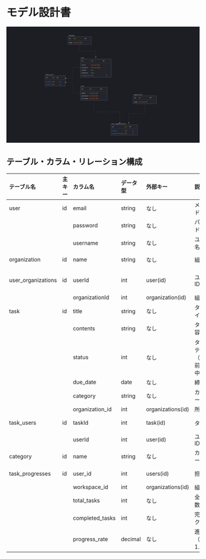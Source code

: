 # モデル設計書

![ERD Diagram](./images/ERD.PNG)

## テーブル・カラム・リレーション構成

| テーブル名 | 主キー | カラム名 | データ型 | 外部キー | 説明 | リレーション | 
|:---|:---|:---|:---|:---|:---|:---|
| user | id | email | string | なし | メールアドレス | user_organizations, task_users と関連 | 
|  |  | password | string | なし | パスワード |  | 
|  |  | username | string | なし | ユーザー名 |  | 
| organization | id | name | string | なし | 組織名 | user_organizations と関連 | 
| user_organizations | id | userId | int | user(id) | ユーザーID | users と organizations を中間テーブルで関連 | 
|  |  | organizationId | int | organization(id) | 組織ID |  | 
| task | id | title | string | なし | タスクタイトル | task_users, categories と関連 | 
|  |  | contents | string | なし | タスク内容 |  | 
|  |  | status | int | なし | タスクステータス（開始前/進行中/完了） |  | 
|  |  | due_date | date | なし | 締切日 |  | 
|  |  | category | string | なし | カテゴリーID |  | 
|  |  | organization_id | int | organizations(id) | 所属組織 |  |
| task_users | id | taskId | int | task(id) | タスクID | tasks と users を中間テーブルで関連 | 
|  |  | userId | int | user(id) | ユーザーID |  | 
| category | id | name | string | なし | カテゴリー名 | taskと関連 | 
| task_progresses | id | user_id | int | users(id) | 担当者ID | task数・完了数・進捗率を保存 | 
|  |  | workspace_id | int | organizations(id) | 組織ID |  | 
|  |  | total_tasks | int | なし | 全タスク数 |  | 
|  |  | completed_tasks | int | なし | 完了タスク数 |  | 
|  |  | progress_rate | decimal | なし | 進捗率（0.00〜1.00） |  |